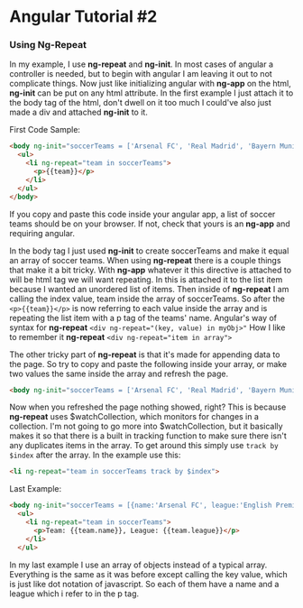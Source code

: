 # Angular Tutorial #2

### Using Ng-Repeat
In my example, I use **ng-repeat** and **ng-init**. In most cases of angular a controller is needed, but to begin with angular I am leaving it out to not complicate things. Now just like initializing angular with **ng-app** on the html, **ng-init** can be put on any html attribute. In the first example I just attach it to the body tag of the html, don't dwell on it too much I could've also just made a div and attached **ng-init** to it.

First Code Sample:  
```html
<body ng-init="soccerTeams = ['Arsenal FC', 'Real Madrid', 'Bayern Munich', 'PSG']">
  <ul>
    <li ng-repeat="team in soccerTeams">
      <p>{{team}}</p>
    </li>
  </ul>
</body>
```
If you copy and paste this code inside your angular app, a list of soccer teams should be on your browser. If not, check that yours is an **ng-app** and requiring angular.

In the body tag I just used **ng-init** to create soccerTeams and make it equal an array of soccer teams. When using **ng-repeat** there is a couple things that make it a bit tricky. With **ng-app** whatever it this directive is attached to will be html tag we will want repeating. In this is attached it to the list item because I wanted an unordered list of items. Then inside of **ng-repeat** I am calling the index value, team inside the array of soccerTeams. So after the `<p>{{team}}</p>` is now referring to each value inside the array and is repeating the list item with a p tag of the teams' name. 
Angular's way of syntax for **ng-repeat** `<div ng-repeat="(key, value) in myObj>"`
How I like to remember it **ng-repeat** `<div ng-repeat="item in array">`

The other tricky part of **ng-repeat** is that it's made for appending data to the page. So try to copy and paste the following inside your array, or make two values the same inside the array and refresh the page.
```html
<body ng-init="soccerTeams = ['Arsenal FC', 'Real Madrid', 'Bayern Munich', 'PSG', 'Arsenal FC']">
```

Now when you refreshed the page nothing showed, right? This is because **ng-repeat** uses $watchCollection, which monitors for changes in a collection. I'm not going to go more into $watchCollection, but it basically makes it so that there is a built in tracking function to make sure there isn't any duplicates items in the array. To get around this simply use `track by $index` after the array. 
In the example use this:
```html
<li ng-repeat="team in soccerTeams track by $index">
```

Last Example: 
```html
<body ng-init="soccerTeams = [{name:'Arsenal FC', league:'English Premier League'}, {name:'Real Madrid', league:'La Liga'}]">
  <ul>
    <li ng-repeat="team in soccerTeams">
      <p>Team: {{team.name}}, League: {{team.league}}</p>
    </li>
  </ul>
```

In my last example I use an array of objects instead of a typical array. Everything is the same as it was before except calling the key value, which is just like dot notation of javascript. So each of them have a name and a league which i refer to in the p tag. 



